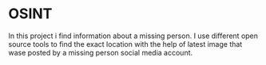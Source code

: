 # OSINT
In this project i find information about a missing person. I use different open source tools to find the exact location with the help of latest image that wase posted by a missing person social media account.
